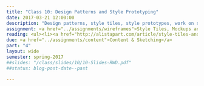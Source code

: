 ```yaml
---
title: "Class 10: Design Patterns and Style Prototyping"
date: 2017-03-21 12:00:00
description: "Design patterns, style tiles, style prototypes, work on style prototypes and static mockups in class"
assignment: <a href="../assignments/wireframes">Style Tiles, Mockups and Style Prototype</a>
reading: <ul><li><a href="http://alistapart.com/article/style-tiles-and-how-they-work">Style Tiles and How They Work by Samantha Warren</a></li><li><a href="http://seesparkbox.com/foundry/our_new_responsive_design_deliverable_the_style_prototype">Our New Responsive Design Deliverable - The Style Prototype</a></li><li><a href="http://alistapart.com/article/responsive-comping-obtaining-signoff-with-mockups">Responsive Comping - Obtaining Client Feedback Without Mockups by Matt Griffin</a></li>, <li><a href="http://daverupert.com/2013/04/responsive-deliverables/">Responsive Deliverables by Dave Rupert</a></li></ul>
due: <a href="../assignments/content">Content & Sketching</a>
part: "4"
layout: wide
semester: spring-2017
##slides: "/class/slides/10/10-Slides-RWD.pdf"
##status: blog-post-date--past

---
```

